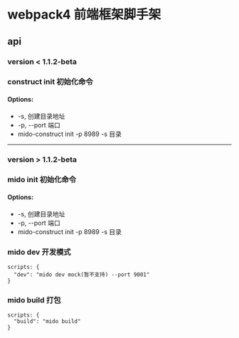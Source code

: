 # webpack4 前端框架脚手架

## api
### version < 1.1.2-beta
### construct init 初始化命令
#### Options:

* -s, 创建目录地址 
* -p, --port 端口
* mido-construct init -p 8989 -s 目录

___

### version > 1.1.2-beta
### mido init 初始化命令
#### Options:

* -s, 创建目录地址 
* -p, --port 端口
* mido-construct init -p 8989 -s 目录

### mido dev 开发模式
```vim
scripts: {
  "dev": "mido dev mock(暂不支持) --port 9001"
}
```

### mido build 打包
```vim
scripts: {
  "build": "mido build"
}
```